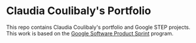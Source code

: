 # Claudia Coulibaly's Portfolio

This repo contains Claudia Coulibaly's portfolio and Google STEP projects.
This work is based on the [Google Software Product Sprint](https://g.co/softwareproductsprint) program.

